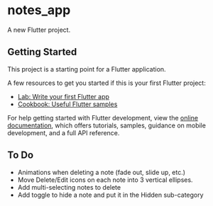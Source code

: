 # notes_app

A new Flutter project.

## Getting Started

This project is a starting point for a Flutter application.

A few resources to get you started if this is your first Flutter project:

- [Lab: Write your first Flutter app](https://docs.flutter.dev/get-started/codelab)
- [Cookbook: Useful Flutter samples](https://docs.flutter.dev/cookbook)

For help getting started with Flutter development, view the
[online documentation](https://docs.flutter.dev/), which offers tutorials,
samples, guidance on mobile development, and a full API reference.

## To Do
- Animations when deleting a note (fade out, slide up, etc.)
- Move Delete/Edit icons on each note into 3 vertical ellipses.
- Add multi-selecting notes to delete
- Add toggle to hide a note and put it in the Hidden sub-category
